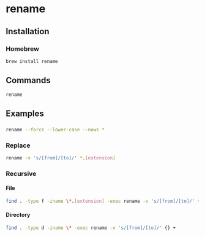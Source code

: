 # rename

## Installation

### Homebrew

```sh
brew install rename
```

## Commands

```sh
rename
```

## Examples

###

```sh
rename --force --lower-case --nows *
```

### Replace

```sh
rename -v 's/[from]/[to]/' *.[extension]
```

### Recursive

#### File

```sh
find . -type f -iname \*.[extension] -exec rename -v 's/[from]/[to]/' {} +
```

#### Directory

```sh
find . -type d -iname \* -exec rename -v 's/[from]/[to]/' {} +
```

